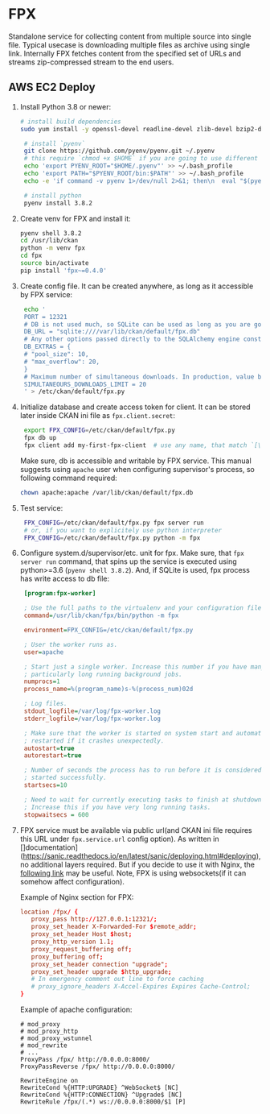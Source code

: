 # FPX

Standalone service for collecting content from multiple source into single file. Typical usecase is downloading multiple files as archive using single link. Internally FPX fetches content from the specified set of URLs and streams zip-compressed stream to the end users.

## AWS EC2 Deploy

1. Install Python 3.8 or newer:
   ```sh
   # install build dependencies
   sudo yum install -y openssl-devel readline-devel zlib-devel bzip2-devel libffi-devel

    # install `pyenv`
    git clone https://github.com/pyenv/pyenv.git ~/.pyenv
    # this require `chmod +x $HOME` if you are going to use different user for running services with installed python executable
    echo 'export PYENV_ROOT="$HOME/.pyenv"' >> ~/.bash_profile
    echo 'export PATH="$PYENV_ROOT/bin:$PATH"' >> ~/.bash_profile
    echo -e 'if command -v pyenv 1>/dev/null 2>&1; then\n  eval "$(pyenv init -)"\nfi' >> ~/.bash_profile

    # install python
    pyenv install 3.8.2
    ```

1.  Create venv for FPX and install it:
    ```sh
    pyenv shell 3.8.2
    cd /usr/lib/ckan
    python -m venv fpx
    cd fpx
    source bin/activate
    pip install 'fpx~=0.4.0'
    ```

1. Create config file. It can be created anywhere, as long as it accessible by FPX service:
   ```sh
    echo '
    PORT = 12321
    # DB is not used much, so SQLite can be used as long as you are going to use single instance of FPX service. If you planning to use multiple instances + load balancer, consider using PostgreSQL
    DB_URL = "sqlite:////var/lib/ckan/default/fpx.db"
    # Any other options passed directly to the SQLAlchemy engine constructor(https://docs.sqlalchemy.org/en/13/core/engines.html#sqlalchemy.create_engine)
    DB_EXTRAS = {
    # "pool_size": 10,
    # "max_overflow": 20,
    }
    # Maximum number of simultaneous downloads. In production, value between 10 and 100 should be used, depending on server's bandwidth. Higher value won't affect server perfomance, but will make downloads slower due to bandwidth limitations.
    SIMULTANEOURS_DOWNLOADS_LIMIT = 20
    ' > /etc/ckan/default/fpx.py
    ```

1. Initialize database and create access token for client. It can be
   stored later inside CKAN ini file as `fpx.client.secret`:
   ```sh
    export FPX_CONFIG=/etc/ckan/default/fpx.py
    fpx db up
    fpx client add my-first-fpx-client  # use any name, that match `[\w_-]`
    ```

   Make sure, db is accessible and writable by FPX service. This
   manual suggests using `apache` user when configuring supervisor's
   process, so following command required:
   ```sh
   chown apache:apache /var/lib/ckan/default/fpx.db
   ```

1. Test service:
   ```sh
    FPX_CONFIG=/etc/ckan/default/fpx.py fpx server run
    # or, if you want to explicitely use python interpreter
    FPX_CONFIG=/etc/ckan/default/fpx.py python -m fpx
    ```

1. Configure system.d/supervisor/etc. unit for fpx. Make sure, that
   `fpx server run` command, that spins up the service is executed using
   python>=3.6 (`pyenv shell 3.8.2`). And, if SQLite is used, fpx
   process has write access to db file:
   ```ini
    [program:fpx-worker]

    ; Use the full paths to the virtualenv and your configuration file here.
    command=/usr/lib/ckan/fpx/bin/python -m fpx

    environment=FPX_CONFIG=/etc/ckan/default/fpx.py

    ; User the worker runs as.
    user=apache

    ; Start just a single worker. Increase this number if you have many or
    ; particularly long running background jobs.
    numprocs=1
    process_name=%(program_name)s-%(process_num)02d

    ; Log files.
    stdout_logfile=/var/log/fpx-worker.log
    stderr_logfile=/var/log/fpx-worker.log

    ; Make sure that the worker is started on system start and automatically
    ; restarted if it crashes unexpectedly.
    autostart=true
    autorestart=true

    ; Number of seconds the process has to run before it is considered to have
    ; started successfully.
    startsecs=10

    ; Need to wait for currently executing tasks to finish at shutdown.
    ; Increase this if you have very long running tasks.
    stopwaitsecs = 600
    ```

1. FPX service must be available via public url(and CKAN ini file requires this
   URL under `fpx.service.url` config option). As written in
   []documentation](https://sanic.readthedocs.io/en/latest/sanic/deploying.html#deploying),
   no additional layers required. But if you decide to use it with Nginx, the
   [following
   link](https://sanic.readthedocs.io/en/latest/sanic/nginx.html#nginx-configuration)
   may be useful. Note, FPX is using websockets(if it can somehow affect
   configuration).

   Example of Nginx section for FPX:
   ```conf
   location /fpx/ {
      proxy_pass http://127.0.0.1:12321/;
      proxy_set_header X-Forwarded-For $remote_addr;
      proxy_set_header Host $host;
      proxy_http_version 1.1;
      proxy_request_buffering off;
      proxy_buffering off;
      proxy_set_header connection "upgrade";
      proxy_set_header upgrade $http_upgrade;
      # In emergency comment out line to force caching
      # proxy_ignore_headers X-Accel-Expires Expires Cache-Control;
   }
   ```

   Example of apache configuration:
   ```cond
   # mod_proxy
   # mod_proxy_http
   # mod_proxy_wstunnel
   # mod_rewrite
   # ...
   ProxyPass /fpx/ http://0.0.0.0:8000/
   ProxyPassReverse /fpx/ http://0.0.0.0:8000/

   RewriteEngine on
   RewriteCond %{HTTP:UPGRADE} ^WebSocket$ [NC]
   RewriteCond %{HTTP:CONNECTION} ^Upgrade$ [NC]
   RewriteRule /fpx/(.*) ws://0.0.0.0:8000/$1 [P]
   ```
